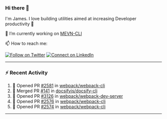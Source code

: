 ### Hi there 👋

I'm James. I love building utilities aimed at increasing Developer productivity :raised_hands: 

🔭 I’m currently working on [MEVN-CLI](https://github.com/madlabsinc/mevn-cli)

📫 How to reach me:

[![Follow on Twitter](https://img.shields.io/badge/--twitter?label=Twitter&logo=Twitter&style=social)](https://twitter.com/james_madhacks) [![Connect on LinkedIn](https://img.shields.io/badge/--linkedin?label=LinkedIn&logo=LinkedIn&style=social)](https://www.linkedin.com/in/jamesgeorge007)

---

### :zap: Recent Activity

<!--START_SECTION:activity-->
1. 💪 Opened PR [#2581](https://github.com/webpack/webpack-cli/pull/2581) in [webpack/webpack-cli](https://github.com/webpack/webpack-cli)
2. 🎉 Merged PR [#141](https://github.com/docsifyjs/docsify-cli/pull/141) in [docsifyjs/docsify-cli](https://github.com/docsifyjs/docsify-cli)
3. 💪 Opened PR [#3126](https://github.com/webpack/webpack-dev-server/pull/3126) in [webpack/webpack-dev-server](https://github.com/webpack/webpack-dev-server)
4. 💪 Opened PR [#2576](https://github.com/webpack/webpack-cli/pull/2576) in [webpack/webpack-cli](https://github.com/webpack/webpack-cli)
5. 💪 Opened PR [#2574](https://github.com/webpack/webpack-cli/pull/2574) in [webpack/webpack-cli](https://github.com/webpack/webpack-cli)
<!--END_SECTION:activity-->

---

<!--
**jamesgeorge007/jamesgeorge007** is a ✨ _special_ ✨ repository because its `README.md` (this file) appears on your GitHub profile.

Here are some ideas to get you started:

- 🌱 I’m currently learning ...
- 👯 I’m looking to collaborate on ...
- 🤔 I’m looking for help with ...
- 💬 Ask me about ...
- 😄 Pronouns: ...
- ⚡ Fun fact: ...
-->
